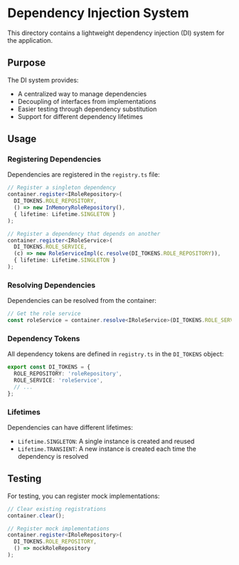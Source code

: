 # Dependency Injection System

This directory contains a lightweight dependency injection (DI) system for the application.

## Purpose

The DI system provides:

- A centralized way to manage dependencies
- Decoupling of interfaces from implementations
- Easier testing through dependency substitution
- Support for different dependency lifetimes

## Usage

### Registering Dependencies

Dependencies are registered in the `registry.ts` file:

```typescript
// Register a singleton dependency
container.register<IRoleRepository>(
  DI_TOKENS.ROLE_REPOSITORY,
  () => new InMemoryRoleRepository(),
  { lifetime: Lifetime.SINGLETON }
);

// Register a dependency that depends on another
container.register<IRoleService>(
  DI_TOKENS.ROLE_SERVICE,
  (c) => new RoleServiceImpl(c.resolve(DI_TOKENS.ROLE_REPOSITORY)),
  { lifetime: Lifetime.SINGLETON }
);
```

### Resolving Dependencies

Dependencies can be resolved from the container:

```typescript
// Get the role service
const roleService = container.resolve<IRoleService>(DI_TOKENS.ROLE_SERVICE);
```

### Dependency Tokens

All dependency tokens are defined in `registry.ts` in the `DI_TOKENS` object:

```typescript
export const DI_TOKENS = {
  ROLE_REPOSITORY: 'roleRepository',
  ROLE_SERVICE: 'roleService',
  // ...
};
```

### Lifetimes

Dependencies can have different lifetimes:

- `Lifetime.SINGLETON`: A single instance is created and reused
- `Lifetime.TRANSIENT`: A new instance is created each time the dependency is resolved

## Testing

For testing, you can register mock implementations:

```typescript
// Clear existing registrations
container.clear();

// Register mock implementations
container.register<IRoleRepository>(
  DI_TOKENS.ROLE_REPOSITORY,
  () => mockRoleRepository
);
```
